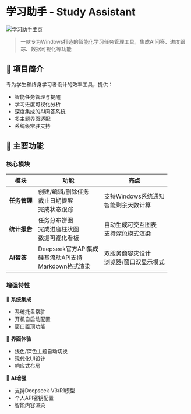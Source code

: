 # 学习助手 - Study Assistant

![学习助手主页](https://cdn.luogu.com.cn/upload/image_hosting/5m9ttj2e.png)

> 一款专为Windows打造的智能化学习任务管理工具，集成AI问答、进度跟踪、数据可视化等功能

## 📌 项目简介
专为学生和终身学习者设计的效率工具，提供：
- 智能任务管理与提醒
- 学习进度可视化分析
- 深度集成的AI问答系统
- 多主题界面适配
- 系统级常驻支持

## 🚀 主要功能
### 核心模块
| 模块 | 功能 | 亮点 |
|------|------|------|
| **任务管理** | 创建/编辑/删除任务<br>截止日期提醒<br>完成状态跟踪 | 支持Windows系统通知<br>智能剩余天数计算 |
| **统计报告** | 任务分布饼图<br>完成进度柱状图<br>数据可视化看板 | 自动生成可交互图表<br>支持深色模式渲染 |
| **AI智答** | Deepseek官方API集成<br>硅基流动API支持<br>Markdown格式渲染 | 双服务商容灾设计<br>浏览器/窗口双显示模式 |

### 增强特性
🔧 **系统集成**
- 系统托盘常驻
- 开机自启动配置
- 窗口置顶功能

🎨 **界面体验**
- 浅色/深色主题自动切换
- 现代化UI设计
- 响应式布局

🤖 **AI增强**
- 支持Deepseek-V3/R1模型
- 个人API密钥配置
- 智能内容渲染